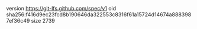 version https://git-lfs.github.com/spec/v1
oid sha256:f416d9ec23fcd8b190646da322553c8316f61a15724d14674a8883987ef36c49
size 2739
